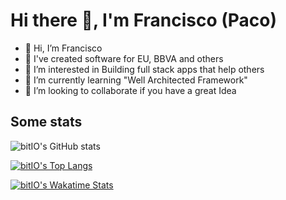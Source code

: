 # Hi there 👋, I'm Francisco (Paco)

* 👋 Hi, I’m Francisco
* 📕 I've created software for EU, BBVA and others
* 👀 I’m interested in Building full stack apps that help others
* 🌱 I’m currently learning "Well Architected Framework"
* 💞️ I’m looking to collaborate if you have a great Idea

## Some stats

![bitIO's GitHub stats](https://github-readme-stats.vercel.app/api?username=bitio&show_icons=true)

[![bitIO's Top Langs](https://github-readme-stats.vercel.app/api/top-langs/?username=bitio&layout=compact)](https://github.com/anuraghazra/github-readme-stats)

[![bitIO's Wakatime Stats](https://github-readme-stats.vercel.app/api/wakatime?username=fcallem)](https://github.com/anuraghazra/github-readme-stats)

